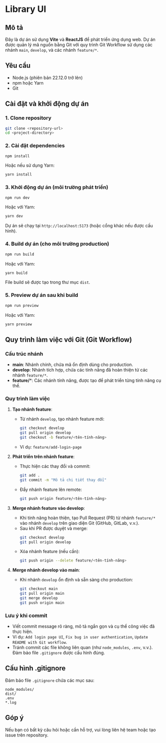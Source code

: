 # Library UI

## Mô tả
Đây là dự án sử dụng **Vite** và **ReactJS** để phát triển ứng dụng web. Dự án được quản lý mã nguồn bằng Git với quy trình Git Workflow sử dụng các nhánh `main`, `develop`, và các nhánh `feature/*`.

## Yêu cầu
- Node.js (phiên bản 22.12.0 trở lên)
- npm hoặc Yarn
- Git

## Cài đặt và khởi động dự án

### 1. Clone repository
```bash
git clone <repository-url>
cd <project-directory>
```

### 2. Cài đặt dependencies
```bash
npm install
```
Hoặc nếu sử dụng Yarn:
```bash
yarn install
```

### 3. Khởi động dự án (môi trường phát triển)
```bash
npm run dev
```
Hoặc với Yarn:
```bash
yarn dev
```
Dự án sẽ chạy tại `http://localhost:5173` (hoặc cổng khác nếu được cấu hình).

### 4. Build dự án (cho môi trường production)
```bash
npm run build
```
Hoặc với Yarn:
```bash
yarn build
```
File build sẽ được tạo trong thư mục `dist`.

### 5. Preview dự án sau khi build
```bash
npm run preview
```
Hoặc với Yarn:
```bash
yarn preview
```

## Quy trình làm việc với Git (Git Workflow)

### Cấu trúc nhánh
- **main**: Nhánh chính, chứa mã ổn định dùng cho production.
- **develop**: Nhánh tích hợp, chứa các tính năng đã hoàn thiện từ các nhánh `feature/*`.
- **feature/***: Các nhánh tính năng, được tạo để phát triển từng tính năng cụ thể.

### Quy trình làm việc
1. **Tạo nhánh feature**:
   - Từ nhánh `develop`, tạo nhánh feature mới:
     ```bash
     git checkout develop
     git pull origin develop
     git checkout -b feature/<tên-tính-năng>
     ```
   - Ví dụ: `feature/add-login-page`

2. **Phát triển trên nhánh feature**:
   - Thực hiện các thay đổi và commit:
     ```bash
     git add .
     git commit -m "Mô tả chi tiết thay đổi"
     ```
   - Đẩy nhánh feature lên remote:
     ```bash
     git push origin feature/<tên-tính-năng>
     ```

3. **Merge nhánh feature vào develop**:
   - Khi tính năng hoàn thiện, tạo Pull Request (PR) từ nhánh `feature/*` vào nhánh `develop` trên giao diện Git (GitHub, GitLab, v.v.).
   - Sau khi PR được duyệt và merge:
     ```bash
     git checkout develop
     git pull origin develop
     ```
   - Xóa nhánh feature (nếu cần):
     ```bash
     git push origin --delete feature/<tên-tính-năng>
     ```

4. **Merge nhánh develop vào main**:
   - Khi nhánh `develop` ổn định và sẵn sàng cho production:
     ```bash
     git checkout main
     git pull origin main
     git merge develop
     git push origin main
     ```

### Lưu ý khi commit
- Viết commit message rõ ràng, mô tả ngắn gọn và cụ thể công việc đã thực hiện.
- Ví dụ: `Add login page UI`, `Fix bug in user authentication`, `Update README with Git workflow`.
- Tránh commit các file không liên quan (như `node_modules`, `.env`, v.v.). Đảm bảo file `.gitignore` được cấu hình đúng.

## Cấu hình .gitignore
Đảm bảo file `.gitignore` chứa các mục sau:
```
node_modules/
dist/
.env
*.log
```

## Góp ý
Nếu bạn có bất kỳ câu hỏi hoặc cần hỗ trợ, vui lòng liên hệ team hoặc tạo issue trên repository.

